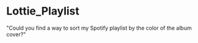 # Lottie_Playlist
 "Could you find a way to sort my Spotify playlist by the color of the album cover?"
